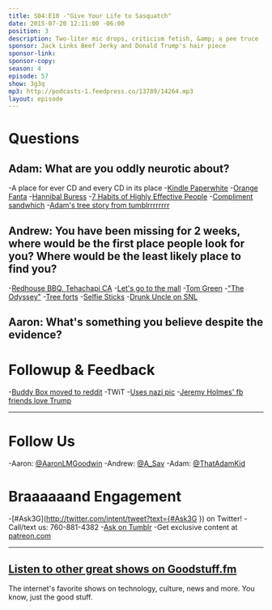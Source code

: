 ```yaml
---
title: S04:E10 -"Give Your Life to Sasquatch"
date: 2015-07-20 12:11:00 -06:00
position: 3
description: Two-liter mic drops, criticism fetish, &amp; a pee truce
sponsor: Jack Links Beef Jerky and Donald Trump's hair piece
sponsor-link: 
sponsor-copy: 
season: 4
episode: 57
show: 3g3q
mp3: http://podcasts-1.feedpress.co/13789/14264.mp3
layout: episode
---
```


# Questions

## Adam: What are you oddly neurotic about?
-A place for ever CD and every CD in its place
-[Kindle Paperwhite](http://www.amazon.com/Kindle-Paperwhite-Ereader/dp/B00AWH595M)
-[Orange Fanta](https://en.wikipedia.org/wiki/Fanta)
-[Hannibal Buress](http://hannibalburess.com/)
-[7 Habits of Highly Effective People](http://www.amazon.com/The-Habits-Highly-Effective-People/dp/1455892823)
-[Compliment sandwhich](http://99u.com/articles/37415/stop-serving-the-compliment-sandwich)
-[Adam's tree story from tumblrrrrrrrr](http://thatoneadamkid.tumblr.com/post/124130097873/some-bad-writing-for-you)

## Andrew: You have been missing for 2 weeks, where would be the first place people look for you? Where would be the least likely place to find you?
-[Redhouse BBQ, Tehachapi CA](http://www.yelp.com/biz/red-house-bbq-tehachapi)
-[Let's go to the mall](www.youtube.com/watch?v=IY_bhVSGKEg)
-[Tom Green](http://tomgreen.com/)
-["The Odyssey"](https://en.wikipedia.org/wiki/The_Odyssey_%28TV_series%29)
-[Tree forts](https://www.pinterest.com/explore/kids-tree-forts/)
-[Selfie Sticks](http://www.amazon.com/Promaster-Selfie-Stick-Camera-Smart/dp/B00IEEN8TE)
-[Drunk Uncle on SNL](http://www.nbc.com/saturday-night-live/video/weekend-update-drunk-uncle-on-graduation/2781035)

## Aaron: What's something you believe despite the evidence?

# Followup &amp; Feedback
-[Buddy Box moved to reddit](http://reddit.com/r/buddybox)
-TWiT
-[Uses nazi pic](http://www.dailydot.com/politics/donald-trump-nazi-picture/?tw=pl)
-[Jeremy Holmes' fb friends love Trump](https://twitter.com/dadstronaut/status/621142367655989248)

***

# Follow Us
-Aaron: [@AaronLMGoodwin](http://twitter.com/aaronlmgoodwin)
-Andrew: [@A_Sav](http://twitter.com/a_sav)
-Adam: [@ThatAdamKid](http://twitter.com/thatadamkid)

# Braaaaaand Engagement
-[#Ask3G](http://twitter.com/intent/tweet?text={#Ask3G }) on Twitter!
-Call/text us: 760-881-4382
-[Ask on Tumblr](http://3g3q.co/ask)
-Get exclusive content at [patreon.com](http://www.patreon.com/3g3q)

***

## [Listen to other great shows on Goodstuff.fm](http://goodstuff.fm/)
The internet's favorite shows on technology, culture, news and more. You know, just the good stuff.
